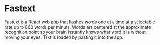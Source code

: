 # Fastext
Fastext is a React web app that flashes words one at a time at a selectable rate up to 800 words per minute. Words are centered at the approximate recognition point so your brain instantly knows what word it is without moving your eyes. Text is loaded by pasting it into the app.
